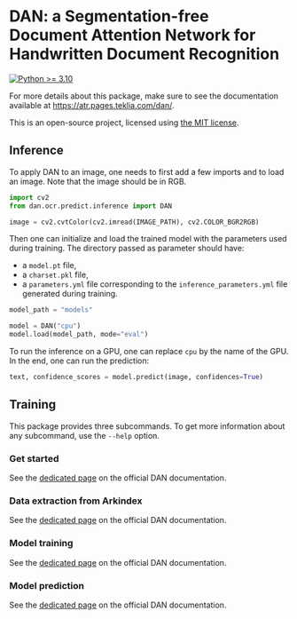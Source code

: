 # DAN: a Segmentation-free Document Attention Network for Handwritten Document Recognition

[![Python >= 3.10](https://img.shields.io/badge/Python-%3E%3D3.10-blue.svg)](https://www.python.org/downloads/release/python-3100/)

For more details about this package, make sure to see the documentation available at <https://atr.pages.teklia.com/dan/>.

This is an open-source project, licensed using [the MIT license](https://opensource.org/license/mit/).

## Inference

To apply DAN to an image, one needs to first add a few imports and to load an image. Note that the image should be in RGB.

```python
import cv2
from dan.ocr.predict.inference import DAN

image = cv2.cvtColor(cv2.imread(IMAGE_PATH), cv2.COLOR_BGR2RGB)
```

Then one can initialize and load the trained model with the parameters used during training. The directory passed as parameter should have:

- a `model.pt` file,
- a `charset.pkl` file,
- a `parameters.yml` file corresponding to the `inference_parameters.yml` file generated during training.

```python
model_path = "models"

model = DAN("cpu")
model.load(model_path, mode="eval")
```

To run the inference on a GPU, one can replace `cpu` by the name of the GPU. In the end, one can run the prediction:

```python
text, confidence_scores = model.predict(image, confidences=True)
```

## Training

This package provides three subcommands. To get more information about any subcommand, use the `--help` option.

### Get started

See the [dedicated page](https://atr.pages.teklia.com/dan/get_started/training/) on the official DAN documentation.

### Data extraction from Arkindex

See the [dedicated page](https://atr.pages.teklia.com/dan/usage/datasets/extract/) on the official DAN documentation.

### Model training

See the [dedicated page](https://atr.pages.teklia.com/dan/usage/train/) on the official DAN documentation.

### Model prediction

See the [dedicated page](https://atr.pages.teklia.com/dan/usage/predict/) on the official DAN documentation.
